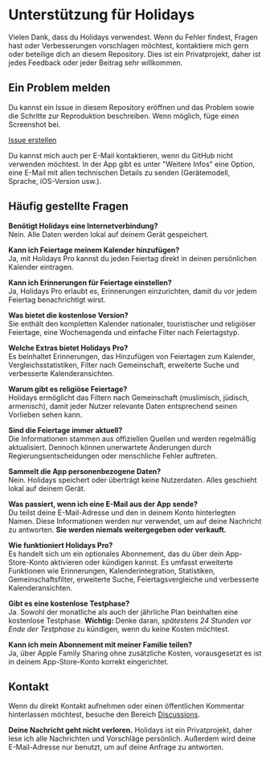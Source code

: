 # Unterstützung für Holidays

Vielen Dank, dass du Holidays verwendest. Wenn du Fehler findest, Fragen hast oder Verbesserungen vorschlagen möchtest, kontaktiere mich gern oder beteilige dich an diesem Repository.
Dies ist ein Privatprojekt, daher ist jedes Feedback oder jeder Beitrag sehr willkommen.

## Ein Problem melden

Du kannst ein Issue in diesem Repository eröffnen und das Problem sowie die Schritte zur Reproduktion beschreiben. Wenn möglich, füge einen Screenshot bei.

[Issue erstellen](https://github.com/lucasditomase/feriados/issues/new?title=Problem%20mit%20Holidays%20App&body=Beschreibe%20das%20Problem%2C%20das%20du%20festgestellt%20hast%3A%0A%0A-%20Gerät%3A%20%0A-%20iOS-Version%3A%20%0A-%20App-Version%3A%20%0A-%20Schritte%20zur%20Reproduktion%3A%0A%0A(Optional)%20Füge%20einen%20Screenshot%20oder%20eine%20Aufnahme%20hinzu%2C%20wenn%20möglich.)

Du kannst mich auch per E-Mail kontaktieren, wenn du GitHub nicht verwenden möchtest. In der App gibt es unter "Weitere Infos" eine Option, eine E-Mail mit allen technischen Details zu senden (Gerätemodell, Sprache, iOS-Version usw.).

## Häufig gestellte Fragen

**Benötigt Holidays eine Internetverbindung?**  
Nein. Alle Daten werden lokal auf deinem Gerät gespeichert.

**Kann ich Feiertage meinem Kalender hinzufügen?**  
Ja, mit Holidays Pro kannst du jeden Feiertag direkt in deinen persönlichen Kalender eintragen.

**Kann ich Erinnerungen für Feiertage einstellen?**  
Ja, Holidays Pro erlaubt es, Erinnerungen einzurichten, damit du vor jedem Feiertag benachrichtigt wirst.

**Was bietet die kostenlose Version?**  
Sie enthält den kompletten Kalender nationaler, touristischer und religiöser Feiertage, eine Wochenagenda und einfache Filter nach Feiertagstyp.

**Welche Extras bietet Holidays Pro?**  
Es beinhaltet Erinnerungen, das Hinzufügen von Feiertagen zum Kalender, Vergleichsstatistiken, Filter nach Gemeinschaft, erweiterte Suche und verbesserte Kalenderansichten.

**Warum gibt es religiöse Feiertage?**  
Holidays ermöglicht das Filtern nach Gemeinschaft (muslimisch, jüdisch, armenisch), damit jeder Nutzer relevante Daten entsprechend seinen Vorlieben sehen kann.

**Sind die Feiertage immer aktuell?**  
Die Informationen stammen aus offiziellen Quellen und werden regelmäßig aktualisiert. Dennoch können unerwartete Änderungen durch Regierungsentscheidungen oder menschliche Fehler auftreten.

**Sammelt die App personenbezogene Daten?**  
Nein. Holidays speichert oder überträgt keine Nutzerdaten. Alles geschieht lokal auf deinem Gerät.

**Was passiert, wenn ich eine E-Mail aus der App sende?**  
Du teilst deine E-Mail-Adresse und den in deinem Konto hinterlegten Namen. Diese Informationen werden nur verwendet, um auf deine Nachricht zu antworten. **Sie werden niemals weitergegeben oder verkauft.**

**Wie funktioniert Holidays Pro?**  
Es handelt sich um ein optionales Abonnement, das du über dein App-Store-Konto aktivieren oder kündigen kannst. Es umfasst erweiterte Funktionen wie Erinnerungen, Kalenderintegration, Statistiken, Gemeinschaftsfilter, erweiterte Suche, Feiertagsvergleiche und verbesserte Kalenderansichten.

**Gibt es eine kostenlose Testphase?**  
Ja. Sowohl der monatliche als auch der jährliche Plan beinhalten eine kostenlose Testphase. **Wichtig:** Denke daran, *spätestens 24 Stunden vor Ende der Testphase* zu kündigen, wenn du keine Kosten möchtest.

**Kann ich mein Abonnement mit meiner Familie teilen?**  
Ja, über Apple Family Sharing ohne zusätzliche Kosten, vorausgesetzt es ist in deinem App-Store-Konto korrekt eingerichtet.

## Kontakt

Wenn du direkt Kontakt aufnehmen oder einen öffentlichen Kommentar hinterlassen möchtest, besuche den Bereich [Discussions](https://github.com/lucasditomase/feriados/discussions).

**Deine Nachricht geht nicht verloren.** Holidays ist ein Privatprojekt, daher lese ich alle Nachrichten und Vorschläge persönlich.
Außerdem wird deine E-Mail-Adresse nur benutzt, um auf deine Anfrage zu antworten.

